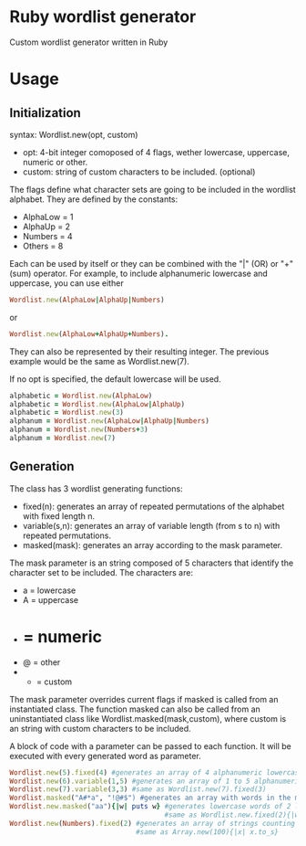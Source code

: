 # Ruby wordlist generator
Custom wordlist generator written in Ruby
# Usage
Initialization
--------------
syntax: Wordlist.new(opt, custom)

* opt: 4-bit integer comoposed of 4 flags, wether lowercase, uppercase, numeric or other.
* custom: string of custom characters to be included. (optional)

The flags define what character sets are going to be included in the wordlist alphabet. 
They are defined by the constants:
* AlphaLow = 1
* AlphaUp = 2
* Numbers = 4
* Others = 8

Each can be used by itself or they can be combined with the "|" (OR) or "+" (sum) operator. 
For example, to include alphanumeric lowercase and uppercase, you can use either
```ruby
Wordlist.new(AlphaLow|AlphaUp|Numbers) 
```
or
```ruby
Wordlist.new(AlphaLow+AlphaUp+Numbers).
```
They can also be represented by their resulting integer. The previous example would be the same as Wordlist.new(7).

If no opt is specified, the default lowercase will be used.
```ruby
alphabetic = Wordlist.new(AlphaLow)
alphabetic = Wordlist.new(AlphaLow|AlphaUp)
alphabetic = Wordlist.new(3)
alphanum = Wordlist.new(AlphaLow|AlphaUp|Numbers)
alphanum = Wordlist.new(Numbers+3)
alphanum = Wordlist.new(7)
```
Generation
----------
The class has 3 wordlist generating functions:

* fixed(n): generates an array of repeated permutations of the alphabet with fixed length n.
* variable(s,n): generates an array of variable length (from s to n) with repeated permutations.
* masked(mask): generates an array according to the mask parameter.

The mask parameter is an string composed of 5 characters that identify the character set to be included. 
The characters are:
* a = lowercase
* A = uppercase
* # = numeric
* @ = other
* * = custom

The mask parameter overrides current flags if masked is called from an instantiated class. The function masked can also be called from an uninstantiated class like Wordlist.masked(mask,custom), where custom is an string with custom characters to be included.

A block of code with a parameter can be passed to each function. It will be executed with every generated word as parameter.
```ruby
Wordlist.new(5).fixed(4) #generates an array of 4 alphanumeric lowercase characters
Wordlist.new(6).variable(1,5) #generates an array of 1 to 5 alphanumeric uppercase characters
Wordlist.new(7).variable(3,3) #same as Wordlist.new(7).fixed(3)
Wordlist.masked("A#*a", "!@#$") #generates an array with words in the mask "A#*a", i.e. from "A0!a" to "Z9$z"
Wordlist.new.masked("aa"){|w| puts w} #generates lowercase words of 2 letters and prints each on stdout. 
                                      #same as Wordlist.new.fixed(2){|w| puts w}
Wordlist.new(Numbers).fixed(2) #generates an array of strings counting from "00" to "99" 
                               #same as Array.new(100){|x| x.to_s}
```
